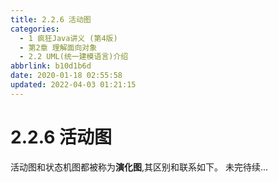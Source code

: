 ```yaml
---
title: 2.2.6 活动图
categories: 
  - 1 疯狂Java讲义 (第4版)
  - 第2章 理解面向对象
  - 2.2 UML(统一建模语言)介绍
abbrlink: b10d1b6d
date: 2020-01-18 02:55:58
updated: 2022-04-03 01:21:15
---
```

# 2.2.6 活动图
活动图和状态机图都被称为**演化图**,其区别和联系如下。
未完待续...
